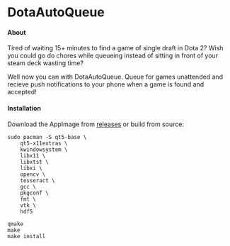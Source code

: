 # DotaAutoQueue

#### About

Tired of waiting 15+ minutes to find a game of single draft in Dota 2? Wish you could go do chores while queueing instead of sitting in front of your steam deck wasting time?

Well now you can with DotaAutoQueue. Queue for games unattended and recieve push notifications to your phone when a game is found and accepted!

#### Installation

Download the AppImage from [releases](https://github.com/llalon/DotaAutoQueue/releases/) or build from source:

```
sudo pacman -S qt5-base \
    qt5-x11extras \
    kwindowsystem \
    libx11 \
    libxtst \
    libxi \
    opencv \
    tesseract \
    gcc \
    pkgconf \
    fmt \
    vtk \
    hdf5

qmake
make
make install
```
